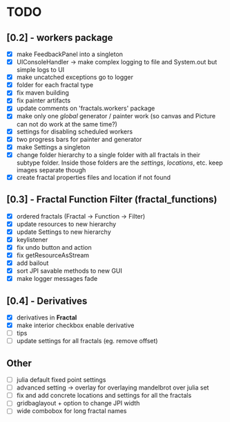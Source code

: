 # TODO

## [0.2] - workers package
- [x] make FeedbackPanel into a singleton
- [x] UIConsoleHandler -> make complex logging to file and System.out but simple logs to UI
- [x] make uncatched exceptions go to logger
- [x] folder for each fractal type
- [x] fix maven building 
- [x] fix painter artifacts
- [x] update comments on 'fractals.workers' package
- [x] make only one *global* generator / painter work (so canvas and Picture can not do work at the same time?)
- [x] settings for disabling scheduled workers
- [x] two progress bars for painter and generator
- [x] make Settings a singleton
- [x] change folder hierarchy to a single folder with all fractals in their subtype folder. Inside those folders are the *settings*, *locations*, etc. keep images separate though
- [x] create fractal properties files and location if not found

## [0.3] - Fractal Function Filter (fractal_functions)
- [x] ordered fractals (Fractal -> Function -> Filter)
- [x] update resources to new hierarchy
- [x] update Settings to new hierarchy
- [x] keylistener
- [x] fix undo button and action
- [x] fix getResourceAsStream
- [x] add bailout
- [x] sort JPI savable methods to new GUI
- [x] make logger messages fade

## [0.4] - Derivatives
- [x] derivatives in **Fractal**
- [x] make interior checkbox enable derivative
- [ ] tips
- [ ] update settings for all fractals (eg. remove offset)

## Other
- [ ] julia default fixed point settings
- [ ] advanced setting -> overlay for overlaying mandelbrot over julia set
- [ ] fix and add concrete locations and settings for all the fractals
- [ ] gridbaglayout + option to change JPI width
- [ ] wide combobox for long fractal names
